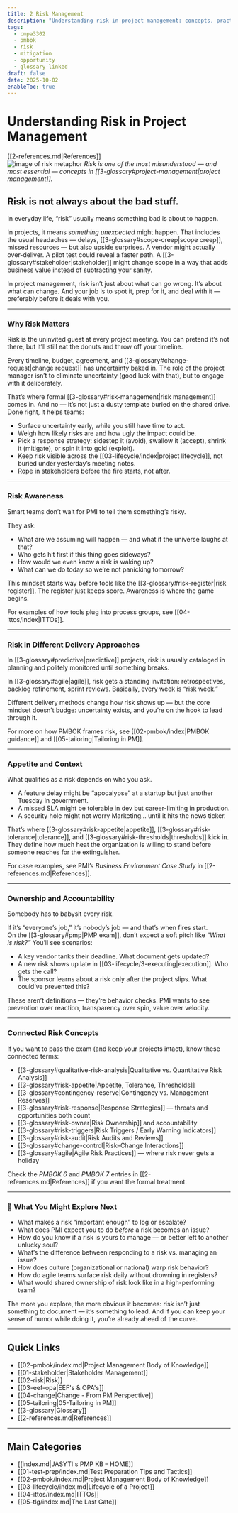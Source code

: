 ```yaml
---
title: 2 Risk Management
description: "Understanding risk in project management: concepts, practices, and exam relevance."
tags:
  - cmpa3302
  - pmbok
  - risk
  - mitigation
  - opportunity
  - glossary-linked
draft: false
date: 2025-10-02
enableToc: true
---
```


# Understanding Risk in Project Management
[[2-references.md|References]]  
![image of risk metaphor](risk.png)
*Risk is one of the most misunderstood — and most essential — concepts in [[3-glossary#project-management|project management]].*
## Risk is not always about the bad stuff.
In everyday life, “risk” usually means something bad is about to happen. 

In projects, it means *something unexpected* might happen. That includes the usual headaches — delays, [[3-glossary#scope-creep|scope creep]], missed resources — but also upside surprises. A vendor might actually over-deliver. A pilot test could reveal a faster path. A [[3-glossary#stakeholder|stakeholder]] might change scope in a way that adds business value instead of subtracting your sanity.  

In project management, risk isn’t just about what can go wrong. It’s about what can change. And your job is to spot it, prep for it, and deal with it — preferably before it deals with you.  

---

### Why Risk Matters

Risk is the uninvited guest at every project meeting. You can pretend it’s not there, but it’ll still eat the donuts and throw off your timeline.  

Every timeline, budget, agreement, and [[3-glossary#change-request|change request]] has uncertainty baked in. The role of the project manager isn’t to eliminate uncertainty (good luck with that), but to engage with it deliberately.  

That’s where formal [[3-glossary#risk-management|risk management]] comes in. And no — it’s not just a dusty template buried on the shared drive. Done right, it helps teams:  

- Surface uncertainty early, while you still have time to act.  
- Weigh how likely risks are and how ugly the impact could be.  
- Pick a response strategy: sidestep it (avoid), swallow it (accept), shrink it (mitigate), or spin it into gold (exploit).  
- Keep risk visible across the [[03-lifecycle/index|project lifecycle]], not buried under yesterday’s meeting notes.  
- Rope in stakeholders before the fire starts, not after.  

---

### Risk Awareness
Smart teams don’t wait for PMI to tell them something’s risky. 

They ask:  
- What are we assuming will happen — and what if the universe laughs at that?  
- Who gets hit first if this thing goes sideways?  
- How would we even know a risk is waking up?  
- What can we do today so we’re not panicking tomorrow?  

This mindset starts way before tools like the [[3-glossary#risk-register|risk register]]. The register just keeps score. Awareness is where the game begins.  

For examples of how tools plug into process groups, see [[04-ittos/index|ITTOs]].

---

### Risk in Different Delivery Approaches

In [[3-glossary#predictive|predictive]] projects, risk is usually cataloged in planning and politely monitored until something breaks.  

In [[3-glossary#agile|agile]], risk gets a standing invitation: retrospectives, backlog refinement, sprint reviews. Basically, every week is “risk week.”  

Different delivery methods change how risk shows up — but the core mindset doesn’t budge: uncertainty exists, and you’re on the hook to lead through it.  

For more on how PMBOK frames risk, see [[02-pmbok/index|PMBOK guidance]] and [[05-tailoring|Tailoring in PM]].

---

### Appetite and Context
What qualifies as a risk depends on who you ask.  

- A feature delay might be “apocalypse” at a startup but just another Tuesday in government.  
- A missed SLA might be tolerable in dev but career-limiting in production.  
- A security hole might not worry Marketing… until it hits the news ticker.  

That’s where [[3-glossary#risk-appetite|appetite]], [[3-glossary#risk-tolerance|tolerance]], and [[3-glossary#risk-thresholds|thresholds]] kick in. They define how much heat the organization is willing to stand before someone reaches for the extinguisher.  

For case examples, see PMI’s *Business Environment Case Study* in [[2-references.md|References]].

---

### Ownership and Accountability
Somebody has to babysit every risk. 

If it’s “everyone’s job,” it’s nobody’s job — and that’s when fires start.  
On the [[3-glossary#pmp|PMP exam]], don’t expect a soft pitch like *“What is risk?”* You’ll see scenarios:  

- A key vendor tanks their deadline. What document gets updated?  
- A new risk shows up late in [[03-lifecycle/3-executing|execution]]. Who gets the call?  
- The sponsor learns about a risk only after the project slips. What could’ve prevented this?  

These aren’t definitions — they’re behavior checks. PMI wants to see prevention over reaction, transparency over spin, value over velocity.  

---

### Connected Risk Concepts

If you want to pass the exam (and keep your projects intact), know these connected terms:  

- [[3-glossary#qualitative-risk-analysis|Qualitative vs. Quantitative Risk Analysis]]  
- [[3-glossary#risk-appetite|Appetite, Tolerance, Thresholds]]  
- [[3-glossary#contingency-reserve|Contingency vs. Management Reserves]]  
- [[3-glossary#risk-response|Response Strategies]] — threats and opportunities both count  
- [[3-glossary#risk-owner|Risk Ownership]] and accountability  
- [[3-glossary#risk-triggers|Risk Triggers / Early Warning Indicators]]  
- [[3-glossary#risk-audit|Risk Audits and Reviews]]  
- [[3-glossary#change-control|Risk–Change Interactions]]  
- [[3-glossary#agile|Agile Risk Practices]] — where risk never gets a holiday  

Check the *PMBOK 6* and *PMBOK 7* entries in [[2-references.md|References]] if you want the formal treatment.  

---

### 🧭 What You Might Explore Next

- What makes a risk “important enough” to log or escalate?  
- What does PMI expect you to do *before* a risk becomes an issue?  
- How do you know if a risk is yours to manage — or better left to another unlucky soul?  
- What’s the difference between responding to a risk vs. managing an issue?  
- How does culture (organizational or national) warp risk behavior?  
- How do agile teams surface risk daily without drowning in registers?  
- What would shared ownership of risk look like in a high-performing team?  

The more you explore, the more obvious it becomes: risk isn’t just something to document — it’s something to lead. And if you can keep your sense of humor while doing it, you’re already ahead of the curve.

---

## Quick Links

- [[02-pmbok/index.md|Project Management Body of Knowledge]]
- [[01-stakeholder|Stakeholder Management]]
- [[02-risk|Risk]]
- [[03-eef-opa|EEF's & OPA's]]  
- [[04-change|Change - From PM Perspective]]
- [[05-tailoring|05-Tailoring in PM]]
- [[3-glossary|Glossary]]
- [[2-references.md|References]]

---

## Main Categories

- [[index.md|JASYTI's PMP KB – HOME]]
- [[01-test-prep/index.md|Test Preparation Tips and Tactics]]
- [[02-pmbok/index.md|Project Management Body of Knowledge]] 
- [[03-lifecycle/index.md|Lifecycle of a Project]]
- [[04-ittos/index.md|ITTOs]]
- [[05-tlg/index.md|The Last Gate]]

